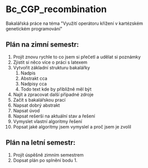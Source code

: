 # Bc_CGP_recombination
Bakalářská práce na téma "Využití operátoru křížení v kartézském genetickém programování"

## Plán na zimní semestr:
1.	Projít znovu rychle to co jsem si přečetl a udělat si poznámky
2.	Zjistit si něco více o práci s latexem
3.	Vytvořit základní strukturu bakalářky
	1.	Nadpis
	2.	Abstrakt cca
	3.	Nadpisy cca
	4.	Todo text kde by přibližně měl být
4.	Najít a zpracovat další případné zdroje
5.	Začít s bakalářskou prací
6.	Napsat dobrý abstrakt
7.	Napsat úvod
8.	Napsat rešerši na aktuální stav a řešení
9.	Vymyslet vlastní algoritmy řešení
10.	Popsat jaké algoritmy jsem vymyslel a proč jsem je zvolil

## Plán na letní semestr:
1. Projít úspěšně zimním semestrem
2. Dopsat plán po splnění bodu 1.